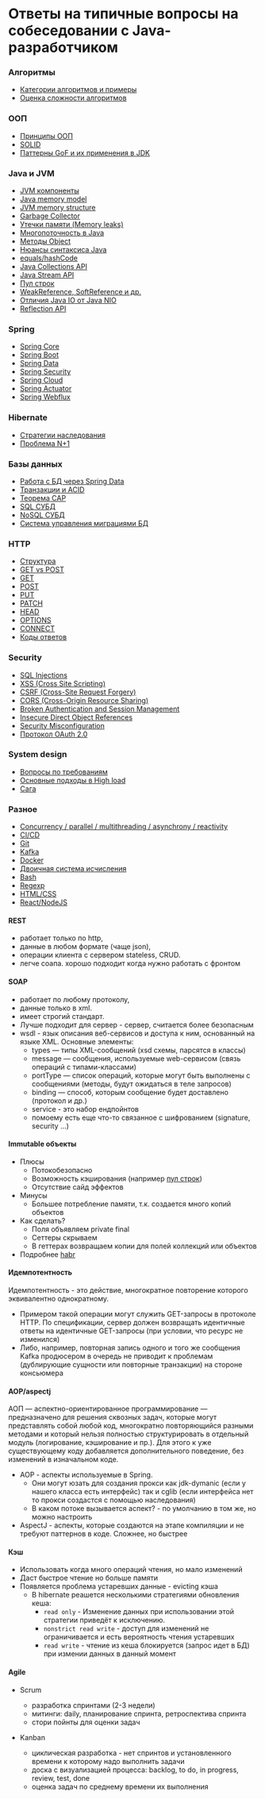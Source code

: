 # Ответы на типичные вопросы на собеседовании с Java-разработчиком
### Алгоритмы
+ [Категории алгоритмов и примеры](algorithms.md#Категории-алгоритмов-и-примеры)
+ [Оценка сложности алгоритмов](algorithms.md#оценка-сложности-алгоритмов-ofn)

### ООП
+ [Принципы ООП](OOP.md#Принципы-ООП)
+ [SOLID](OOP.md#SOLID)
+ [Паттерны GoF и их применения в JDK](OOP.md#Паттерны-GoF-и-их-применения-в-JDK)

### Java и JVM
+ [JVM компоненты](java.md#JVM-компоненты)
+ [Java memory model](java.md#Java-memory-model-JMM)
+ [JVM memory structure](java.md#JVM-memory-structure)
+ [Garbage Collector](java.md#Garbage-Collector)
+ [Утечки памяти (Memory leaks)](java.md#утечки-памяти-memory-leaks)
+ [Многопоточность в Java](java.md#Многопоточность)
+ [Методы Object](java.md#Методы-Object)
+ [Нюансы синтаксиса Java](java.md#Нюансы-синтаксиса-Java)
+ [equals/hashCode](java.md#Правила-реализации-equalshashCode)
+ [Java Collections API](java.md#Java-Collections-API)
+ [Java Stream API](java.md#Java-Stream-API)
+ [Пул строк](java.md#Пул-строк)
+ [WeakReference, SoftReference и др.](java.md#weakreference-softreference-и-др)
+ [Отличия Java IO от Java NIO](java.md#Отличия-Java-IO-от-Java-NIO)
+ [Reflection API](java.md#Reflection-API)

### Spring
+ [Spring Core](spring_hibernate.md#Spring-Core)
+ [Spring Boot](spring_hibernate.md#Spring-Boot)
+ [Spring Data](spring_hibernate.md#Spring-Data)
+ [Spring Security](spring_hibernate.md#Spring-Security)
+ [Spring Cloud](spring_hibernate.md#Spring-Cloud)
+ [Spring Actuator](spring_hibernate.md#Spring-Actuator)
+ [Spring Webflux](spring_hibernate.md#Spring-Webflux)

### Hibernate
+ [Стратегии наследования](spring_hibernate.md#Стратегии-наследования)
+ [Проблема N+1](spring_hibernate.md#Проблема-N1)

### Базы данных
+ [Работа с БД через Spring Data](spring_hibernate.md#Spring-Data)
+ [Транзакции и ACID](databases.md#Транзакции-и-ACID)
+ [Теорема CAP](databases.md#Теорема-CAP)
+ [SQL СУБД](databases.md#SQL-СУБД)
+ [NoSQL СУБД](databases.md#NoSQL-СУБД)
+ [Система управления миграциями БД](liquibase.md)

### HTTP
+ [Структура](HTTP.md#Структура-HTTP)
+ [GET vs POST](HTTP.md#GET-для-безопасных-действий-POST-для-опасных)
+ [GET](HTTP.md#GET)
+ [POST](HTTP.md#POST)
+ [PUT](HTTP.md#PUT)
+ [PATCH](HTTP.md#PATCH)
+ [HEAD](HTTP.md#HEAD)
+ [OPTIONS](HTTP.md#OPTIONS)
+ [CONNECT](HTTP.md#CONNECT)
+ [Коды ответов](HTTP.md#Коды-ответов)

### Security
+ [SQL Injections](security.md#SQL-Injections)
+ [XSS (Cross Site Scripting)](security.md#XSS-Cross-Site-Scripting)
+ [CSRF (Cross-Site Request Forgery)](security.md#CSRF-Cross-Site-Request-Forgery)
+ [CORS (Cross-Origin Resource Sharing)](security.md#CORS-Cross-Origin-Resource-Sharing)
+ [Broken Authentication and Session Management](security.md#Broken-Authentication-and-Session-Management)
+ [Insecure Direct Object References](security.md#Insecure-Direct-Object-References)
+ [Security Misconfiguration](security.md#Security-Misconfiguration)
+ [Протокол OAuth 2.0](security.md#Протокол-OAuth-20)

### System design
+ [Вопросы по требованиям](system_design.md#Вопросы-по-требованиям-для-проектирования-архитектуры)
+ [Основные подходы в High load](system_design.md#Основные-подходы-в-high-load)
+ [Сага](system_design.md#Сага)

### Разное
+ [Concurrency / parallel / multithreading / asynchrony / reactivity](concurrency.md)
+ [CI/CD](CI_CD.md)
+ [Git](git.md)
+ [Kafka](kafka.md)
+ [Docker](docker.md)
+ [Двоичная система исчисления](binary.md)
+ [Bash](bash.md)
+ [Regexp](regex.md)
+ [HTML/CSS](html_css.md)
+ [React/NodeJS](react_nodejs.md)

#### REST
+ работает только по http, 
+ данные в любом формате (чаще json), 
+ операции клиента с сервером stateless, CRUD. 
+ легче соапа. хорошо подходит когда нужно работать с фронтом

#### SOAP
+ работает по любому протоколу, 
+ данные только в xml. 
+ имеет строгий стандарт. 
+ Лучше подходит для сервер - сервер, считается более безопасным
+ wsdl - язык описания веб-сервисов и доступа к ним, основанный на языке XML. Основные элементы:
	+ types — типы XML-сообщений (xsd схемы, парсятся в классы)
	+ message — сообщения, используемые web-сервисом (связь операций с типами-классами)
	+ portType — список операций, которые могут быть выполнены с сообщениями (методы, будут ожидаться в теле запросов)
	+ binding — способ, которым сообщение будет доставлено (протокол и др.)
	+ service - это набор ендпойнтов
	+ помоему есть еще что-то связанное с шифрованием (signature, security ...)

#### Immutable объекты
+ Плюсы 
  + Потокобезопасно
  + Возможность кэширования (например [пул строк](java.md#Пул-строк))
  + Отсутствие сайд эффектов
+ Минусы
  + Большее потребление памяти, т.к. создается много копий объектов
+ Как сделать?
  + Поля объявляем private final
  + Сеттеры скрываем
  + В геттерах возвращаем копии для полей коллекций или объектов
+ Подробнее [habr](https://habr.com/ru/company/otus/blog/552630/)

#### Идемпотентность
Идемпотентность - это действие, многократное повторение которого эквивалентно однократному.
+ Примером такой операции могут служить GET-запросы в протоколе HTTP. По спецификации, сервер должен возвращать идентичные ответы на идентичные GET-запросы (при условии, что ресурс не изменился)
+ Либо, например, повторная запись одного и того же сообщения Kafka продюсером в очередь не приводит к проблемам (дублирующие сущности или повторные транзакции) на стороне консьюмера
    
#### AOP/aspectj
АОП — аспектно-ориентированное программирование — предназначено для решения сквозных задач, которые могут представлять собой любой код, многократно повторяющийся разными методами и который нельзя полностью структурировать в отдельный модуль (логирование, кэширование и пр.). Для этого к уже существующему коду добавляется дополнительного поведение, без изменений в изначальном коде. 

+ AOP - аспекты используемые в Spring. 
    + Они могут юзать для создания прокси как jdk-dymanic (если у нашего класса есть интерфейс) так и cglib (если интерфейса нет то прокси создастся с помощью наследования)
    + В каком потоке вызывается аспект? - по умолчанию в том же, но можно настроить
+ AspectJ - аспекты, которые создаются на этапе компиляции и не требуют паттернов в коде. Сложнее, но быстрее

#### Кэш
+ Использовать когда много операций чтения, но мало изменений
+ Даст быстрое чтение но больше памяти
+ Появляется проблема устаревших данные - evicting кэша
	+ В hibernate реашется несколькими стратегиями обновления кеша:
		+ `read only` - Изменение данных при использовании этой стратегии приведёт к исключению.
		+ `nonstrict read write` - доступ для изменений не ограничивается и есть вероятность чтения устаревших
		+ `read write` - чтение из кеша блокируется (запрос идет в БД) при измении данных в данный момент

#### Agile
+ Scrum
  + разработка спринтами (2-3 недели)
  + митинги: daily, планирование спринта, ретроспектива спринта
  + стори пойнты для оценки задач

+ Kanban
  + циклическая разработка - нет спринтов и установленного времени к которому надо выполнить задачи
  + доска с визуализацией процесса: backlog, to do, in progress, review, test, done 
  + оценка задач по среднему времени их выполнения

